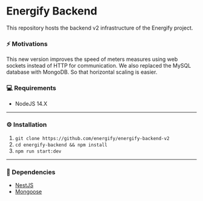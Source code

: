 # Energify Backend

This repository hosts the backend v2 infrastructure of the Energify project.


### ⚡️ Motivations

This new version improves the speed of meters measures using web sockets instead of HTTP for communication.
We also replaced the MySQL database with MongoDB. So that horizontal scaling is easier.

### 💻 Requirements

- NodeJS 14.X

-------

### ⚙️ Installation

1. `git clone https://github.com/energify/energify-backend-v2`
2. `cd energify-backend && npm install`
3. `npm run start:dev`

-----

### 🔗 Dependencies

- <a href="https://nestjs.com/" target="_blank">NestJS</a>
- <a href="https://www.npmjs.com/package/mongoose" target="_blank">Mongoose</a>


